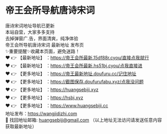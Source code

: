 # 帝王会所导航唐诗宋词

唐诗宋词地址导航已更新<br>
本站自营，大家多多支持<br>
去掉弹窗广.告，界面清爽，纯净体验<br>
帝王会所导航唐诗宋词 最新地址  发布页<br>
✨重要提醒✨收藏本页面，避免迷路！<br>
❤️ 👉 【最新地址】 ：https://帝王会所最新.15df88r.cyou/直接点我就行<br>
❤️ 👉 【最新地址】 ：https://帝王会所最新.hs51bj.cyou/点我直接进<br>
❤️ 👉 【更多地址】 ：https://帝王最新地址.doufuru.cc/记住地址<br>
❤️ 👉 【更多地址】 ：https://截图保存.doufurufabu.xyz/点我没问题<br>
❤️ 👉 【更多地址】 ：https://huangsebiji.xyz<br>
❤️ 👉 【更多地址】 ：https://hsbj.xyz<br>
❤️ 👉 【更多地址】 ：https://www.huangsebiji.cc<br>
地址发布：https://wangjidizhi.com<br>
📧 找回地址邮箱: huangsebiji@gmail.com （以上地址无法访问请发送任意内容获取最新地址）<br>
